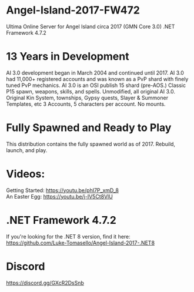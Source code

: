 # Angel-Island-2017-FW472
Ultima Online Server for Angel Island circa 2017 (GMN Core 3.0)  .NET Framework 4.7.2

# 13 Years in Development

AI 3.0 development began in March 2004 and continued until 2017.
AI 3.0 had 11,000+ registered accounts and was known as a PvP shard with finely tuned PvP mechanics.
AI 3.0 is an OSI publish 15 shard (pre-AOS.) Classic P15 spawn, weapons, skills, and spells.
Unmodified, all original AI 3.0. Original Kin System, townships, Gypsy quests, Slayer & Summoner Templates, etc
3 Accounts, 5 characters per account. No mounts.

# Fully Spawned and Ready to Play

This distribution contains the fully spawned world as of 2017.
Rebuild, launch, and play.

# Videos: 

Getting Started: https://youtu.be/phI7P_xmD_8<br/>
An Easter Egg: https://youtu.be/j-IV5Ct8VlU

# .NET Framework 4.7.2

If you're looking for the .NET 8 version, find it here: https://github.com/Luke-Tomasello/Angel-Island-2017-.NET8

# Discord

https://discord.gg/GXcR2DsSnb